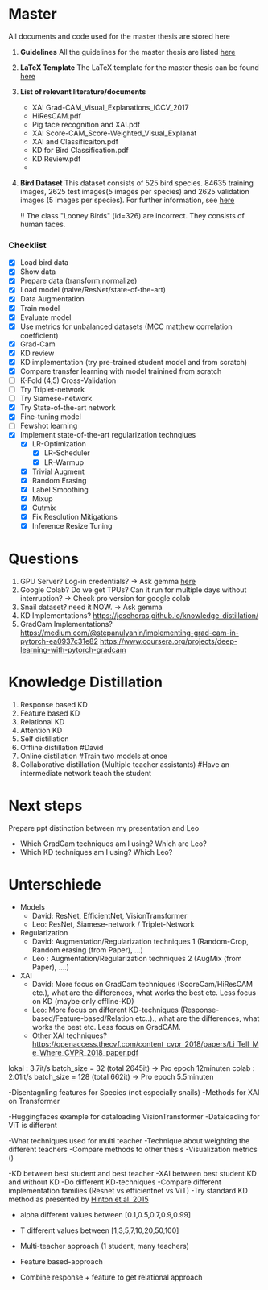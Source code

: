 # Master

All documents and code used for the master thesis are stored here

1.  **Guidelines**
    All the guidelines for the master thesis are listed [here](https://www.uni-frankfurt.de/58323931/ContentPage_58323931)

1.  **LaTeX Template**
    The LaTeX template for the master thesis can be found [here](https://github.com/goethe-tcs/thesis-template)

1.  **List of relevant literature/documents**
    - XAI Grad-CAM_Visual_Explanations_ICCV_2017
    - HiResCAM.pdf
    - Pig face recognition and XAI.pdf
    - XAI Score-CAM_Score-Weighted_Visual_Explanat
    - XAI and Classificaiton.pdf
    - KD for Bird Classification.pdf
    - KD Review.pdf
    -
1.  **Bird Dataset**
    This dataset consists of 525 bird species. 84635 training images, 2625 test images(5 images per species) and 2625 validation images (5 images per species). For further information, see [here](https://www.kaggle.com/datasets/gpiosenka/100-bird-species)

    !! The class "Looney Birds" (id=326) are incorrect. They consists of human faces.

### Checklist

- [x] Load bird data
- [x] Show data
- [x] Prepare data (transform,normalize)
- [x] Load model (naive/ResNet/state-of-the-art)
- [x] Data Augmentation
- [x] Train model
- [x] Evaluate model
- [x] Use metrics for unbalanced datasets (MCC matthew correlation coefficient)
- [x] Grad-Cam
- [x] KD review
- [x] KD implementation (try pre-trained student model and from scratch)
- [x] Compare transfer learning with model trainined from scratch
- [ ] K-Fold (4,5) Cross-Validation
- [ ] Try Triplet-network
- [ ] Try Siamese-network
- [x] Try State-of-the-art network
- [x] Fine-tuning model
- [ ] Fewshot learning
- [x] Implement state-of-the-art regularization technqiues
  - [x] LR-Optimization
    - [x] LR-Scheduler
    - [x] LR-Warmup
  - [x] Trivial Augment
  - [x] Random Erasing
  - [x] Label Smoothing
  - [x] Mixup
  - [x] Cutmix
  - [x] Fix Resolution Mitigations
  - [x] Inference Resize Tuning

# Questions

1. GPU Server? Log-in credentials? -> Ask gemma [here](https://images.cv/dataset/snail-image-classification-dataset)
2. Google Colab? Do we get TPUs? Can it run for multiple days without interruption? -> Check pro version for google colab
3. Snail dataset? need it NOW. -> Ask gemma
4. KD Implementations? https://josehoras.github.io/knowledge-distillation/
5. GradCam Implementations? https://medium.com/@stepanulyanin/implementing-grad-cam-in-pytorch-ea0937c31e82 https://www.coursera.org/projects/deep-learning-with-pytorch-gradcam

# Knowledge Distillation

1. Response based KD
2. Feature based KD
3. Relational KD
4. Attention KD
5. Self distillation
6. Offline distillation #David
7. Online distillation #Train two models at once
8. Collaborative distillation (Multiple teacher assistants) #Have an intermediate network teach the student

# Next steps

Prepare ppt distinction between my presentation and Leo

- Which GradCam techniques am I using? Which are Leo?
- Which KD techniques am I using? Which Leo?

# Unterschiede

- Models
  - David: ResNet, EfficientNet, VisionTransformer
  - Leo: ResNet, Siamese-network / Triplet-Network
- Regularization
  - David: Augmentation/Regularization techniques 1 (Random-Crop, Random erasing (from Paper), ...)
  - Leo : Augmentation/Regularization techniques 2 (AugMix (from Paper), ....)
- XAI
  - David: More focus on GradCam techniques (ScoreCam/HiResCAM etc.), what are the differences, what works the best etc. Less focus on KD (maybe only offline-KD)
  - Leo: More focus on different KD-techniques (Response-based/Feature-based/Relation etc..)., what are the differences, what works the best etc. Less focus on GradCAM.
  - Other XAI techniques? https://openaccess.thecvf.com/content_cvpr_2018/papers/Li_Tell_Me_Where_CVPR_2018_paper.pdf

lokal : 3.7it/s batch_size = 32 (total 2645it) -> Pro epoch 12minuten
colab : 2.01it/s batch_size = 128 (total 662it) -> Pro epoch 5.5minuten

-Disentagnling features for Species (not especially snails)
-Methods for XAI on Transformer

-Huggingfaces example for dataloading VisionTransformer
-Dataloading for ViT is different

-What techniques used for multi teacher
-Technique about weighting the different teachers
-Compare methods to other thesis
-Visualization metrics ()

-KD between best student and best teacher
-XAI between best student KD and without KD
-Do different KD-techniques
-Compare different implementation families (Resnet vs efficientnet vs ViT)
-Try standard KD method as presented by [Hinton et al. 2015](https://arxiv.org/abs/1503.02531)

- alpha different values between [0.1,0.5,0.7,0.9,0.99]
- T different values between [1,3,5,7,10,20,50,100]

- Multi-teacher approach (1 student, many teachers)
- Feature based-approach
- Combine response + feature to get relational approach
